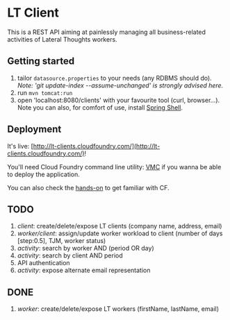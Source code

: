 # LT Client

This is a REST API aiming at painlessly managing all business-related activities of
Lateral Thoughts workers.

## Getting started

1. tailor `datasource.properties` to your needs (any RDBMS should do).
*Note: 'git update-index --assume-unchanged' is strongly advised here.*
1. run `mvn tomcat:run`
1. open 'localhost:8080/clients' with your favourite tool (curl, browser...).
Note you can also, for comfort of use, install [Spring Shell](http://www.springsource.org/spring-shell).


## Deployment

It's live: [http://lt-clients.cloudfoundry.com/](http://lt-clients.cloudfoundry.com/)!

You'll need Cloud Foundry command line utility: [VMC](http://docs.cloudfoundry.com/tools/vmc/installing-vmc.html)
if you wanna be able to deploy the application.

You can also check the [hands-on](https://github.com/ericbottard/hands-on-cloudfoundry) to get familiar with CF.

## TODO

1. _client_: create/delete/expose LT clients (company name, address, email)
1. _worker/client_: assign/update worker workload to client (number of days [step:0.5], TJM, worker status)
1. _activity_: search by worker AND (period OR day)
1. _activity_: search by client AND period
1. API authentication
1. _activity_: expose alternate email representation


## DONE

1. _worker_: create/delete/expose LT workers (firstName, lastName, email)
